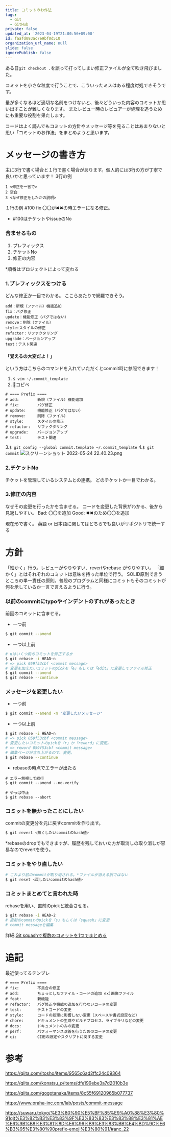 ```yaml
---
title: コミットのお作法
tags:
  - Git
  - GitHub
private: false
updated_at: '2023-04-19T21:00:56+09:00'
id: faafd093ac7e9bf0d510
organization_url_name: null
slide: false
ignorePublish: false
---
```

ある日`git checkout .`を誤って打ってしまい修正ファイルが全て吹き飛びました。

コミットを小さな粒度で行うことで、こういったミスはある程度対処できそうです。

量が多くなるほど適切な名前をつけないと、後々どういった内容のコミットか思い出すことが難しくなります。
またレビュー時のレビュアーが処理を追うためにも重要な役割を果たします。

コードはよく読んでもコミットの方針やメッセージ等を見ることはあまりないと思い「コミットのお作法」をまとめようと思います。

# メッセージの書き方
主に3行で書く場合と１行で書く場合があります。個人的には3行の方が丁寧で良いかと思っています！
3行の例
```
1 <修正を一言で>
2 空白
3 <なぜ修正をしたかの説明>
```

１行の例
#100 fix 〇〇が✖︎✖︎の時エラーになる修正。
* #100はチケットやissueのNo

### 含ませるもの
1. プレフィックス
1. チケットNo
1. 修正の内容

*順番はプロジェクトによって変わる

### 1.プレフィックスをつける
どんな修正か一目でわかる。
ここらあたりで網羅できそう。
```
add：新規（ファイル）機能追加
fix：バグ修正
update：機能修正（バグではない）
remove：削除（ファイル）
style:スタイルの修正
refactor：リファクタリング
upgrade：バージョンアップ
test：テスト関連
```

#### 「覚えるの大変だよ！」
という方はこちらのコマンドを入れていただくとcommit時に参照できます！
1. `$ vim ~/.commit_template`
2. 🔽コピペ
```.commit_template
# ==== Prefix ====
# add:        新規（ファイル）機能追加
# fix:        バグ修正
# update:     機能修正（バグではない）
# remove:     削除（ファイル）
# style:      スタイルの修正
# refactor:   リファクタリング
# upgrade:    バージョンアップ
# test:       テスト関連
```
3.`$ git config --global commit.template ~/.commit_template`
4.`$ git commit`
![スクリーンショット 2022-05-24 22.40.23.png](https://qiita-image-store.s3.ap-northeast-1.amazonaws.com/0/787586/d2984b6c-3d59-c29d-d97c-906f9a75872e.png)

### 2.チケットNo
チケットを管理しているシステムとの連携。
どのチケットか一目でわかる。

### 3.修正の内容
なぜその変更を行ったかを含ませる。
コードを変更した背景がわかる、後から見返しやすい。
Bad:  〇〇を追加
Good: ✖︎✖︎のため〇〇を追加

現在形で書く。
英語 or 日本語に関してはどちらでも良いがリポジトリで統一する

# 方針
「細かく」行う。レビューがやりやすい、revertやrebase
がやりやすい。
「細かく」とはそれぞれのコミットは意味を持った単位で行う。
SOLID原則で言うところの単一責任の原則。普段のプログラムと同様にコミットもそのコミットが何を示しているか一言で言えるように行う。

### 以前のcommitにtypoやインデントのずれがあったとき
前回のコミットに含ませる。
- 一つ前
```bash
$ git commit --amend
```
- 一つ以上前
```bash
# nはいくつ前のコミットを修正するか
$ git rebase -i HEAD~n
# => pick 059f53cbf <commit message>
# 変更を加えたいコミットのpickを「e」もしくは「edit」に変更してファイル修正
$ git commit --amend
$ git rebase --continue
```

### メッセージを変更したい
- 一つ前
```bash
$ git commit --amend -m "変更したいメッセージ"
```
- 一つ以上前
```bash
$ git rebase -i HEAD~n
# => pick 059f53cbf <commit message>
# 変更したいコミットのpickを「r」か「reword」に変更。
# => reword 059f53cbf <commit message>
# 編集ページが立ち上がるので、変更。
$ git rebase --continue
```
* rebaseの時点でエラーが出たら
```terminal
# エラー無視して続行
$ git commit --amend --no-verify

# やっぱ中止
$ git rebase --abort
```

### コミットを無かったことにしたい
commitの変更分を元に戻すcommitを作り出す。
```bash
$ git revert <無くしたいcommitのhash値>
```
*rebaseのdropでもできますが、履歴を残しておいた方が取消しの取り消しが容易なのでrevertを使う。

### コミットをやり直したい
```bash
# これより前のcommitが取り消される。*ファイルが消える訳ではない
$ git reset <戻したいcommitのhash値>
```

### コミットまとめてと言われた時
rebaseを用い、直前のpickと統合させる。
```bash
$ git rebase -i HEAD~2
# 直前のcommitのpickを「s」もしくは「squash」に変更
# commit messageを編集
```
詳細:[Git squashで複数のコミットを1つでまとめる](https://dev-yakuza.posstree.com/git/git-squash/)

# 追記
最近使ってるテンプレ
```
# ==== Prefix ====
# fix:        不具合の修正
# add:        ちょっとしたファイル・コードの追加 ex)画像ファイル
# feat:       新機能
# refactor:   バグ修正や機能の追加を行わないコードの変更
# test:       テストコードの変更
# style:      コードの処理に影響しない変更（スペースや書式設定など）
# chore:      ドキュメントの生成やビルドプロセス、ライブラリなどの変更
# docs:       ドキュメントのみの変更
# perf:       パフォーマンス改善を行うためのコードの変更
# ci:         CI用の設定やスクリプトに関する変更
```
# 参考
https://qiita.com/itosho/items/9565c6ad2ffc24c09364

https://qiita.com/konatsu_p/items/dfe199ebe3a7d2010b3e

https://qiita.com/gogotanaka/items/8c55f69120965b077737

https://www.praha-inc.com/lab/posts/commit-message

https://suwaru.tokyo/%E3%80%90%E5%BF%85%E9%A0%88%E3%80%91git%E3%82%B3%E3%83%9F%E3%83%83%E3%83%88%E3%81%AE%E6%9B%B8%E3%81%8D%E6%96%B9%E3%83%BB%E4%BD%9C%E6%B3%95%E3%80%90prefix-emoji%E3%80%91/#anc_22

